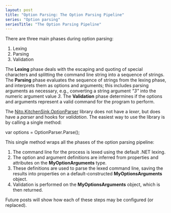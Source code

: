 ```yaml
---
layout: post
title: "Option Parsing: The Option Parsing Pipeline"
series: "Option parsing"
seriesTitle: "The Option Parsing Pipeline"
---
```

There are three main phases during option parsing:

1. Lexing
1. Parsing
1. Validation

The **Lexing** phase deals with the escaping and quoting of special characters and splitting the command line string into a sequence of strings. The **Parsing** phase evaluates the sequence of strings from the lexing phase, and interprets them as options and arguments; this includes parsing arguments as necessary, e.g., converting a string argument _"3"_ into the numeric argument value _3_. The **Validation** phase determines if the options and arguments represent a valid command for the program to perform.

The [Nito.KitchenSink.OptionParser](http://nuget.org/List/Packages/Nito.KitchenSink.OptionParsing) library does not have a _lexer_, but does have a _parser_ and hooks for _validation_. The easiest way to use the library is by calling a single method:

var options = OptionParser.Parse<MyOptionArguments>();

This single method wraps all the phases of the option parsing pipeline:

 1. The command line for the process is lexed using the default .NET lexing.
 1. The option and argument definitions are inferred from properties and attributes on the **MyOptionArguments** type.
 1. These definitions are used to parse the lexed command line, saving the results into properties on a default-constructed **MyOptionsArguments** object.
 1. Validation is performed on the **MyOptionsArguments** object, which is then returned.

Future posts will show how each of these steps may be configured (or replaced).

